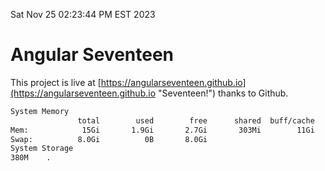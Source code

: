 Sat Nov 25 02:23:44 PM EST 2023

# Angular Seventeen


This project is live at [https://angularseventeen.github.io](https://angularseventeen.github.io "Seventeen!") thanks to Github.

```bash
System Memory
               total        used        free      shared  buff/cache   available
Mem:            15Gi       1.9Gi       2.7Gi       303Mi        11Gi        13Gi
Swap:          8.0Gi          0B       8.0Gi
System Storage
380M	.
```
```bash
